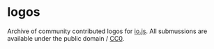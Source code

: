 # logos

Archive of community contributed logos for [io.js]. All submussions are available under the public domain / [CC0].

[io.js]: http://iojs.org
[CC0]: http://creativecommons.org/publicdomain/zero/1.0/
